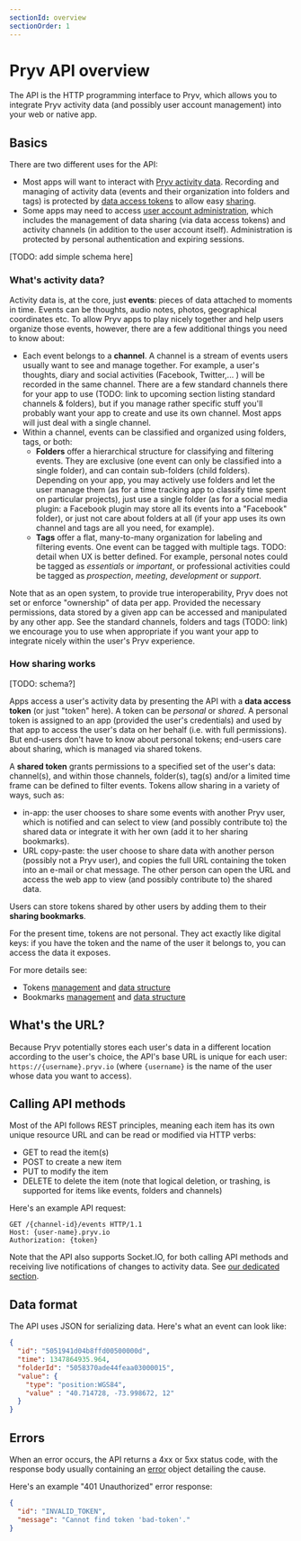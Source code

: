 ```yaml
---
sectionId: overview
sectionOrder: 1
---
```


# Pryv API overview

The API is the HTTP programming interface to Pryv, which allows you to integrate Pryv activity data (and possibly user account management) into your web or native app.


## Basics

There are two different uses for the API:

- Most apps will want to interact with [Pryv activity data](#activity). Recording and managing of activity data (events and their organization into folders and tags) is protected by [data access tokens](#data-types-token) to allow easy [sharing](#overview-sharing).
- Some apps may need to access [user account administration](#admin), which includes the management of data sharing (via data access tokens) and activity channels (in addition to the user account itself). Administration is protected by personal authentication and expiring sessions.

[TODO: add simple schema here]

### What's activity data?

Activity data is, at the core, just **events**: pieces of data attached to moments in time. Events can be thoughts, audio notes, photos, geographical coordinates etc. To allow Pryv apps to play nicely together and help users organize those events, however, there are a few additional things you need to know about:

- Each event belongs to a **channel**. A channel is a stream of events users usually want to see and manage together. For example, a user's thoughts, diary and social activities (Facebook, Twitter,... ) will be recorded in the same channel. There are a few standard channels there for your app to use (TODO: link to upcoming section listing standard channels & folders), but if you manage rather specific stuff you'll probably want your app to create and use its own channel. Most apps will just deal with a single channel.
- Within a channel, events can be classified and organized using folders, tags, or both:
	- **Folders** offer a hierarchical structure for classifying and filtering events. They are exclusive (one event can only be classified into a single folder), and can contain sub-folders (child folders). Depending on your app, you may actively use folders and let the user manage them (as for a time tracking app to classify time spent on particular projects), just use a single folder (as for a social media plugin: a Facebook plugin may store all its events into a "Facebook" folder), or just not care about folders at all (if your app uses its own channel and tags are all you need, for example).
	- **Tags** offer a flat, many-to-many organization for labeling and filtering events. One event can be tagged with multiple tags. TODO: detail when UX is better defined. For example, personal notes could be tagged as *essentials* or *important*, or professional activities could be tagged as *prospection*, *meeting*, *development* or *support*.

Note that as an open system, to provide true interoperability, Pryv does not set or enforce "ownership" of data per app. Provided the necessary permissions, data stored by a given app can be accessed and manipulated by any other app.
See the standard channels, folders and tags (TODO: link) we encourage you to use when appropriate if you want your app to integrate nicely within the user's Pryv experience.

### <a id="overview-sharing"></a>How sharing works

[TODO: schema?]

Apps access a user's activity data by presenting the API with a **data access token** (or just "token" here). A token can be *personal* or *shared*. A personal token is assigned to an app (provided the user's credentials) and used by that app to access the user's data on her behalf (i.e. with full permissions). But end-users don't have to know about personal tokens; end-users care about sharing, which is managed via shared tokens.

A **shared token** grants permissions to a specified set of the user's data: channel(s), and within those channels, folder(s), tag(s) and/or a limited time frame can be defined to filter events. Tokens allow sharing in a variety of ways, such as:

- in-app: the user chooses to share some events with another Pryv user, which is notified and can select to view (and possibly contribute to) the shared data or integrate it with her own (add it to her sharing bookmarks).
- URL copy-paste: the user choose to share data with another person (possibly not a Pryv user), and copies the full URL containing the token into an e-mail or chat message. The other person can open the URL and access the web app to view (and possibly contribute to) the shared data.

Users can store tokens shared by other users by adding them to their **sharing bookmarks**.

For the present time, tokens are not personal. They act exactly like digital keys: if you have the token and the name of the user it belongs to, you can access the data it exposes.

For more details see:

- Tokens [management](#admin-tokens) and [data structure](#data-types-token)
- Bookmarks [management](#admin-bookmarks) and [data structure](#data-types-bookmark)


## What's the URL?

Because Pryv potentially stores each user's data in a different location according to the user's choice, the API's base URL is unique for each user: `https://{username}.pryv.io` (where `{username}` is the name of the user whose data you want to access).


## Calling API methods

Most of the API follows REST principles, meaning each item has its own unique resource URL and can be read or modified via HTTP verbs:

- GET to read the item(s)
- POST to create a new item
- PUT to modify the item
- DELETE to delete the item (note that logical deletion, or trashing, is supported for items like events, folders and channels)

Here's an example API request:
```http
GET /{channel-id}/events HTTP/1.1
Host: {user-name}.pryv.io
Authorization: {token}
```

Note that the API also supports Socket.IO, for both calling API methods and receiving live notifications of changes to activity data. See [our dedicated section](#socketio).


## Data format

The API uses JSON for serializing data. Here's what an event can look like:
```json
{
  "id": "5051941d04b8ffd00500000d",
  "time": 1347864935.964,
  "folderId": "5058370ade44feaa03000015",
  "value": {
    "type": "position:WGS84",
    "value" : "40.714728, -73.998672, 12"
  }
}
```


## Errors

When an error occurs, the API returns a 4xx or 5xx status code, with the response body usually containing an [error](#data-types-error) object detailing the cause.

Here's an example "401 Unauthorized" error response:
```json
{
  "id": "INVALID_TOKEN",
  "message": "Cannot find token 'bad-token'."
}
```